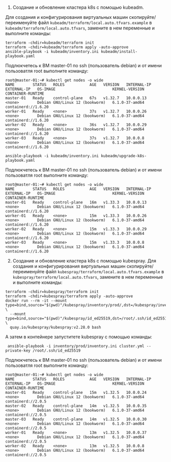 1) Создание и обновление кластера k8s c помощью kubeadm.

Для создания и конфигурирования виртуальных машин скопируйте/переименуйте файл `kubeadm/terraform/local.auto.tfvars.example` в `kubeadm/terraform/local.auto.tfvars`, замените в нем переменные и выполните команды:

```shell
terraform -chdir=kubeadm/terraform init
terraform -chdir=kubeadm/terraform apply -auto-approve
ansible-playbook -i kubeadm/inventory.ini kubeadm/install-playbook.yaml
```

Подлюкчетесь к ВМ master-01 по ssh (пользователь debian) и от имени пользоватля root выполните команду:
```
root@master-01:~# kubectl get nodes -o wide
NAME        STATUS   ROLES           AGE   VERSION   INTERNAL-IP   EXTERNAL-IP   OS-IMAGE                         KERNEL-VERSION   CONTAINER-RUNTIME
master-01   Ready    control-plane   67s   v1.32.7   10.0.0.13     <none>        Debian GNU/Linux 12 (bookworm)   6.1.0-37-amd64   containerd://1.6.20
worker-01   Ready    <none>          37s   v1.32.7   10.0.0.26     <none>        Debian GNU/Linux 12 (bookworm)   6.1.0-37-amd64   containerd://1.6.20
worker-02   Ready    <none>          36s   v1.32.7   10.0.0.29     <none>        Debian GNU/Linux 12 (bookworm)   6.1.0-37-amd64   containerd://1.6.20
worker-03   Ready    <none>          37s   v1.32.7   10.0.0.8      <none>        Debian GNU/Linux 12 (bookworm)   6.1.0-37-amd64   containerd://1.6.20
```

```shell
ansible-playbook -i kubeadm/inventory.ini kubeadm/upgrade-k8s-playbook.yaml
```

Подлюкчетесь к ВМ master-01 по ssh (пользователь debian) и от имени пользоватля root выполните команду:
```
root@master-01:~# kubectl get nodes -o wide
NAME        STATUS   ROLES           AGE   VERSION   INTERNAL-IP   EXTERNAL-IP   OS-IMAGE                         KERNEL-VERSION   CONTAINER-RUNTIME
master-01   Ready    control-plane   16m   v1.33.3   10.0.0.13     <none>        Debian GNU/Linux 12 (bookworm)   6.1.0-37-amd64   containerd://1.6.20
worker-01   Ready    <none>          15m   v1.33.3   10.0.0.26     <none>        Debian GNU/Linux 12 (bookworm)   6.1.0-37-amd64   containerd://1.6.20
worker-02   Ready    <none>          15m   v1.33.3   10.0.0.29     <none>        Debian GNU/Linux 12 (bookworm)   6.1.0-37-amd64   containerd://1.6.20
worker-03   Ready    <none>          15m   v1.33.3   10.0.0.8      <none>        Debian GNU/Linux 12 (bookworm)   6.1.0-37-amd64   containerd://1.6.20
```

2) Создание и обновление кластера k8s c помощью kubespray.
Для создания и конфигурирования виртуальных машин скопируйте/переименуйте файл `kubespray/terraform/local.auto.tfvars.example` в `kubespray/terraform/local.auto.tfvars`, замените в нем переменные и выполните команды:

```shell
terraform -chdir=kubespray/terraform init
terraform -chdir=kubespray/terraform apply -auto-approve
docker run --rm -it --mount type=bind,source="$(pwd)"/kubespray/inventory/prod/,dst=/kubespray/inventory/prod/ \
  --mount type=bind,source="$(pwd)"/kubespray/id_ed25519,dst=/root/.ssh/id_ed25519 \
  quay.io/kubespray/kubespray:v2.28.0 bash
```
А затем в контейнере запуститете kubespray с помощью команды:
```shell
 ansible-playbook -i inventory/prod/inventory.ini cluster.yml --private-key /root/.ssh/id_ed25519
```

Подлюкчетесь к ВМ master-01 по ssh (пользователь debian) и от имени пользоватля root выполните команду:
```
root@master-01:~# kubectl get nodes -o wide
NAME        STATUS   ROLES           AGE   VERSION   INTERNAL-IP   EXTERNAL-IP   OS-IMAGE                         KERNEL-VERSION   CONTAINER-RUNTIME
master-01   Ready    control-plane   15m   v1.32.5   10.0.0.24     <none>        Debian GNU/Linux 12 (bookworm)   6.1.0-37-amd64   containerd://2.0.5
master-02   Ready    control-plane   14m   v1.32.5   10.0.0.35     <none>        Debian GNU/Linux 12 (bookworm)   6.1.0-37-amd64   containerd://2.0.5
master-03   Ready    control-plane   14m   v1.32.5   10.0.0.30     <none>        Debian GNU/Linux 12 (bookworm)   6.1.0-37-amd64   containerd://2.0.5
worker-01   Ready    <none>          13m   v1.32.5   10.0.0.37     <none>        Debian GNU/Linux 12 (bookworm)   6.1.0-37-amd64   containerd://2.0.5
worker-02   Ready    <none>          13m   v1.32.5   10.0.0.8      <none>        Debian GNU/Linux 12 (bookworm)   6.1.0-37-amd64   containerd://2.0.5
```